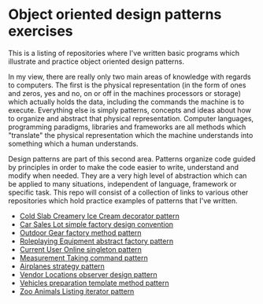 Object oriented design patterns exercises
=========================================

This is a listing of repositories where I've written basic programs which illustrate and practice object oriented design patterns.

In my view, there are really only two main areas of knowledge with regards to computers.  The first is the physical representation (in the form of ones and zeros, yes and no, on or off in the machines processors or storage) which actually holds the data, including the commands the machine is to execute.  Everything else is simply patterns, concepts and ideas about how to organize and abstract that physical representation.  Computer languages, programming paradigms, libraries and frameworks are all methods which "translate" the physical representation which the machine understands into something which a human understands.

Design patterns are part of this second area.  Patterns organize code guided by principles in order to make the code easier to write, understand and modify when needed.  They are a very high level of abstraction which can be applied to many situations, independent of language, framework or specific task.  This repo will consist of a collection of links to various other repositories which hold practice examples of patterns that I've written.


* [Cold Slab Creamery Ice Cream decorator pattern](https://github.com/cugamer/dp_decorator_pattern_ice_cream)
* [Car Sales Lot simple factory design convention](https://github.com/cugamer/dp_simple_factory_cars)
* [Outdoor Gear factory method pattern](https://github.com/cugamer/dp_factory_method_outdoor_gear)
* [Roleplaying Equipment abstract factory pattern](https://github.com/cugamer/dp_abstract_factory_rp_characters)
* [Current User Online singleton pattern](https://github.com/cugamer/dp_singleton_users_online)
* [Measurement Taking command pattern](https://github.com/cugamer/dp_command_pattern_measurement_taking)
* [Airplanes strategy pattern](https://github.com/cugamer/dp_strategy_airplanes)
* [Vendor Locations observer design pattern](https://github.com/cugamer/dp_observer_vendor_locations)
* [Vehicles preparation template method pattern](https://github.com/cugamer/dp_template_method_vehicles/tree/master)
* [Zoo Animals Listing iterator pattern](https://github.com/cugamer/dp_iterator_zoo_animals)
